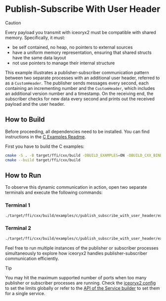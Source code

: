 # Publish-Subscribe With User Header

> [!CAUTION]
> Every payload you transmit with iceoryx2 must be compatible with shared
> memory. Specifically, it must:
>
> * be self contained, no heap, no pointers to external sources
> * have a uniform memory representation, ensuring that shared structs have the
>     same data layout
> * not use pointers to manage their internal structure

This example illustrates a publisher-subscriber communication pattern between
two separate processes with an additional user header, referred to as a
`CustomHeader`. The publisher sends messages every second, each containing an
incrementing number and the `CustomHeader`, which includes an additional version
number and a timestamp. On the receiving end, the subscriber checks for new data
every second and prints out the received payload and the user header.

## How to Build

Before proceeding, all dependencies need to be installed. You can find
instructions in the [C Examples Readme](../README.md).

First you have to build the C examples:

```sh
cmake -S . -B target/ffi/cxx/build -DBUILD_EXAMPLES=ON -DBUILD_CXX_BINDING=OFF
cmake --build target/ffi/cxx/build
```

## How to Run

To observe this dynamic communication in action, open two separate terminals and
execute the following commands:

### Terminal 1

```sh
./target/ffi/cxx/build/examples/c/publish_subscribe_with_user_header/example_c_with_user_header_subscriber
```

### Terminal 2

```sh
./target/ffi/cxx/build/examples/c/publish_subscribe_with_user_header/example_c_with_user_header_publisher
```

Feel free to run multiple instances of the publisher or subscriber processes
simultaneously to explore how iceoryx2 handles publisher-subscriber
communication efficiently.

> [!TIP]
> You may hit the maximum supported number of ports when too many publisher or
> subscriber processes are running. Check the
> [iceoryx2 config](../../../config) to set the limits globally or refer to the
> [API of the Service builder](https://docs.rs/iceoryx2/latest/iceoryx2/service/index.html)
> to set them for a single service.
